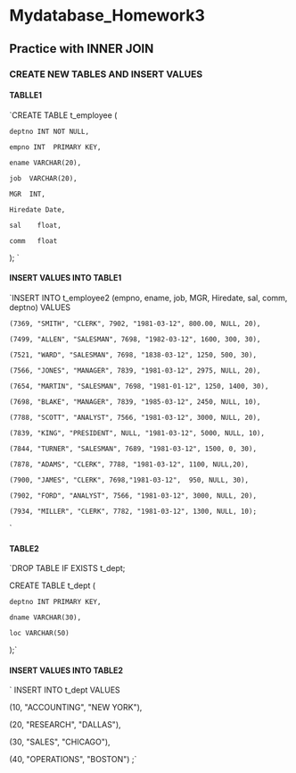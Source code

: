 # Mydatabase_Homework3

## Practice with INNER JOIN 

### CREATE NEW TABLES AND INSERT VALUES

#### TABLLE1

`CREATE TABLE t_employee (

	deptno INT NOT NULL,
	
	empno INT  PRIMARY KEY,
	
	ename VARCHAR(20),
	
	job  VARCHAR(20),
	
	MGR  INT,
	
	Hiredate Date,
	
	sal    float,
	
	comm   float
	
 );
 `

#### INSERT VALUES INTO TABLE1

`INSERT INTO t_employee2 (empno, ename, job, MGR, Hiredate, sal, comm, deptno) VALUES 

   	(7369, "SMITH", "CLERK", 7902, "1981-03-12", 800.00, NULL, 20),
	
	(7499, "ALLEN", "SALESMAN", 7698, "1982-03-12", 1600, 300, 30),
	
	(7521, "WARD", "SALESMAN", 7698, "1838-03-12", 1250, 500, 30),
	
	(7566, "JONES", "MANAGER", 7839, "1981-03-12", 2975, NULL, 20),
	
	(7654, "MARTIN", "SALESMAN", 7698, "1981-01-12", 1250, 1400, 30),
	
	(7698, "BLAKE", "MANAGER", 7839, "1985-03-12", 2450, NULL, 10),
	
	(7788, "SCOTT", "ANALYST", 7566, "1981-03-12", 3000, NULL, 20),
	
	(7839, "KING", "PRESIDENT", NULL, "1981-03-12", 5000, NULL, 10),
	
	(7844, "TURNER", "SALESMAN", 7689, "1981-03-12", 1500, 0, 30),
	
	(7878, "ADAMS", "CLERK", 7788, "1981-03-12", 1100, NULL,20),
	
	(7900, "JAMES", "CLERK", 7698,"1981-03-12",  950, NULL, 30),
	
	(7902, "FORD", "ANALYST", 7566, "1981-03-12", 3000, NULL, 20),
	
	(7934, "MILLER", "CLERK", 7782, "1981-03-12", 1300, NULL, 10);
`

#### TABLE2

`DROP TABLE IF EXISTS t_dept;

CREATE TABLE t_dept (

    deptno INT PRIMARY KEY,
    
    dname VARCHAR(30),
    
    loc VARCHAR(50)
);`

#### INSERT VALUES INTO TABLE2

`
INSERT INTO t_dept VALUES 

(10, "ACCOUNTING", "NEW YORK"),

(20, "RESEARCH", "DALLAS"),

(30, "SALES", "CHICAGO"),

(40, "OPERATIONS", "BOSTON")
;`





















